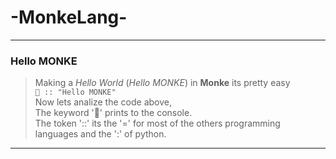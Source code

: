 # -MonkeLang-
---
### Hello MONKE
>Making a *Hello World* (*Hello MONKE*) in **Monke** its pretty easy <br>
`🙈 :: "Hello MONKE"`<br>
Now lets analize the code above, <br>
>The keyword '🙈' prints to the console. <br>
>The token '::' its the '=' for most of the others programming languages and the ':' of python. <br>
---